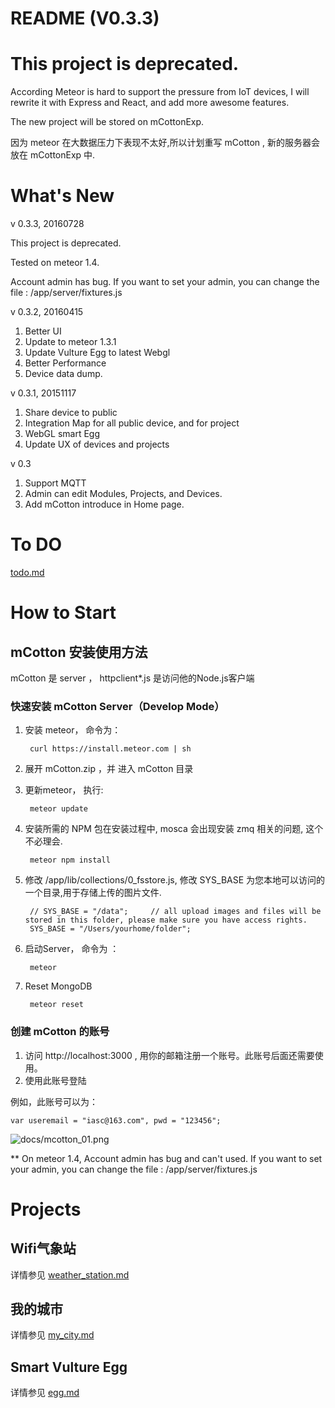 # README (V0.3.3)

# This project is deprecated.

According Meteor is hard to support the pressure from
 IoT devices, I will rewrite it with Express and React, and add more awesome features.

The new project will be stored on mCottonExp.

因为 meteor 在大数据压力下表现不太好,所以计划重写 mCotton , 新的服务器会放在 mCottonExp 中.

# What's New

v 0.3.3, 20160728

This project is deprecated.

Tested on meteor 1.4.

Account admin has bug. If you want to set your admin, you can change the file : /app/server/fixtures.js

v 0.3.2, 20160415

1. Better UI
2. Update to meteor 1.3.1
3. Update Vulture Egg to latest Webgl
4. Better Performance
5. Device data dump.

v 0.3.1, 20151117

1. Share device to public
2. Integration Map for all public device, and for project
3. WebGL smart Egg
4. Update UX of devices and projects

v 0.3

1. Support MQTT
2. Admin can edit Modules, Projects, and Devices.
3. Add mCotton introduce in Home page.

# To DO

[todo.md](todo.md)

# How to Start

## mCotton 安装使用方法

mCotton 是 server ， httpclient*.js 是访问他的Node.js客户端

### 快速安装 mCotton Server（Develop Mode）

1. 安装 meteor， 命令为： 

		curl https://install.meteor.com | sh

2. 展开 mCotton.zip ，并 进入 mCotton 目录

3. 更新meteor， 执行:

		meteor update

4. 安装所需的 NPM 包在安装过程中, mosca 会出现安装 zmq 相关的问题, 这个不必理会.

		meteor npm install

5. 修改 /app/lib/collections/0_fsstore.js, 修改 SYS_BASE 为您本地可以访问的一个目录,用于存储上传的图片文件.

        // SYS_BASE = "/data";     // all upload images and files will be stored in this folder, please make sure you have access rights.
        SYS_BASE = "/Users/yourhome/folder";

6. 启动Server， 命令为 ：

		meteor

7. Reset MongoDB

        meteor reset

### 创建 mCotton 的账号

1. 访问 http://localhost:3000 , 用你的邮箱注册一个账号。此账号后面还需要使用。
2. 使用此账号登陆

例如，此账号可以为：

    var useremail = "iasc@163.com", pwd = "123456";

![docs/mcotton_01.png](docs/mcotton_01.png)

** On meteor 1.4, Account admin has bug and can't used.
If you want to set your admin, you can change the file : /app/server/fixtures.js

# Projects

## Wifi气象站

详情参见 [weather_station.md](docs/weather_station.md)

## 我的城市

详情参见 [my_city.md](docs/my_city.md)

## Smart Vulture Egg

详情参见 [egg.md](docs/egg.md)